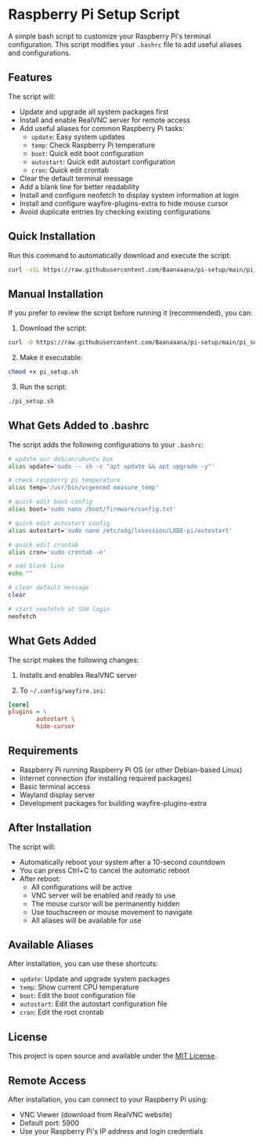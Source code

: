 # Raspberry Pi Setup Script

A simple bash script to customize your Raspberry Pi's terminal configuration. This script modifies your `.bashrc` file to add useful aliases and configurations.

## Features

The script will:
- Update and upgrade all system packages first
- Install and enable RealVNC server for remote access
- Add useful aliases for common Raspberry Pi tasks:
  - `update`: Easy system updates
  - `temp`: Check Raspberry Pi temperature
  - `boot`: Quick edit boot configuration
  - `autostart`: Quick edit autostart configuration
  - `cron`: Quick edit crontab
- Clear the default terminal message
- Add a blank line for better readability
- Install and configure neofetch to display system information at login
- Install and configure wayfire-plugins-extra to hide mouse cursor
- Avoid duplicate entries by checking existing configurations

## Quick Installation

Run this command to automatically download and execute the script:

```bash
curl -sSL https://raw.githubusercontent.com/Baanaaana/pi-setup/main/pi_setup.sh | bash
```

## Manual Installation

If you prefer to review the script before running it (recommended), you can:

1. Download the script:

```bash
curl -O https://raw.githubusercontent.com/Baanaaana/pi-setup/main/pi_setup.sh
```

2. Make it executable:

```bash
chmod +x pi_setup.sh
```

3. Run the script:

```bash
./pi_setup.sh
```

## What Gets Added to .bashrc

The script adds the following configurations to your `.bashrc`:

```bash
# update our debian/ubuntu box
alias update='sudo -- sh -c "apt update && apt upgrade -y"'

# check raspberry pi temperature
alias temp='/usr/bin/vcgencmd measure_temp'

# quick edit boot config
alias boot='sudo nano /boot/firmware/config.txt'

# quick edit autostart config
alias autostart='sudo nano /etc/xdg/lxsession/LXDE-pi/autostart'

# quick edit crontab
alias cron='sudo crontab -e'

# add blank line
echo ""

# clear default message
clear

# start neofetch at SSH login
neofetch
```

## What Gets Added

The script makes the following changes:

1. Installs and enables RealVNC server

2. To `~/.config/wayfire.ini`:

```ini
[core]
plugins = \
        autostart \
        hide-cursor
```

## Requirements

- Raspberry Pi running Raspberry Pi OS (or other Debian-based Linux)
- Internet connection (for installing required packages)
- Basic terminal access
- Wayland display server
- Development packages for building wayfire-plugins-extra

## After Installation

The script will:
- Automatically reboot your system after a 10-second countdown
- You can press Ctrl+C to cancel the automatic reboot
- After reboot:
  - All configurations will be active
  - VNC server will be enabled and ready to use
  - The mouse cursor will be permanently hidden
  - Use touchscreen or mouse movement to navigate
  - All aliases will be available for use

## Available Aliases

After installation, you can use these shortcuts:
- `update`: Update and upgrade system packages
- `temp`: Show current CPU temperature
- `boot`: Edit the boot configuration file
- `autostart`: Edit the autostart configuration file
- `cron`: Edit the root crontab

## License

This project is open source and available under the [MIT License](LICENSE).

## Remote Access

After installation, you can connect to your Raspberry Pi using:
- VNC Viewer (download from RealVNC website)
- Default port: 5900
- Use your Raspberry Pi's IP address and login credentials
